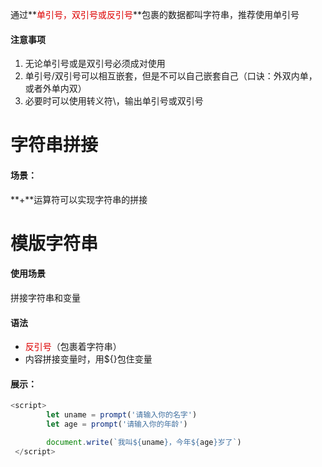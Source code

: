 通过**<font color="#dd0g0g">单引号，双引号或反引号</font>**包裹的数据都叫字符串，推荐使用单引号

#### 注意事项

1. 无论单引号或是双引号必须成对使用
2. 单引号/双引号可以相互嵌套，但是不可以自己嵌套自己（口诀：外双内单，或者外单内双）
3. 必要时可以使用转义符\，输出单引号或双引号

# 字符串拼接

#### 场景：

**+**运算符可以实现字符串的拼接

# 模版字符串

#### 使用场景

拼接字符串和变量

#### 语法

- <font color="#dd0g0g">反引号</font>（包裹着字符串）
- 内容拼接变量时，用${}包住变量

#### 展示：

```JavaScript
<script>
        let uname = prompt('请输入你的名字')
        let age = prompt('请输入你的年龄')

        document.write(`我叫${uname}，今年${age}岁了`)
 </script>
```